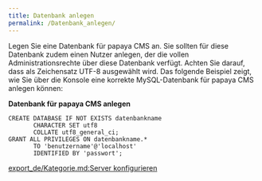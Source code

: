 ```yaml
---
title: Datenbank anlegen
permalink: /Datenbank_anlegen/
---
```


Legen Sie eine Datenbank für papaya CMS an. Sie sollten für diese Datenbank zudem einen Nutzer anlegen, der die vollen Administrationsrechte über diese Datenbank verfügt. Achten Sie darauf, dass als Zeichensatz UTF-8 ausgewählt wird. Das folgende Beispiel zeigt, wie Sie über die Konsole eine korrekte MySQL-Datenbank für papaya CMS anlegen können:

**Datenbank für papaya CMS anlegen**

~~~~ {.sql}
CREATE DATABASE IF NOT EXISTS datenbankname
       CHARACTER SET utf8
       COLLATE utf8_general_ci;
GRANT ALL PRIVILEGES ON datenbankname.*
       TO 'benutzername'@'localhost'
       IDENTIFIED BY 'passwort';
~~~~

[export_de/Kategorie.md:Server konfigurieren](export_de/Kategorie.md:Server_konfigurieren )